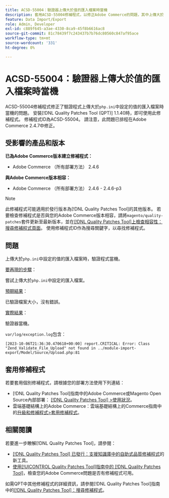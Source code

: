 ```yaml
---
title: ACSD-55004：驗證器上傳大於值的匯入檔案時當機
description: 套用ACSD-55004修補程式，以修正Adobe Commerce的問題，其中上傳大於「php.ini」中設定的值的匯入檔案時，驗證器會當機。
feature: Data Import/Export
role: Admin, Developer
exl-id: c889f645-a3ae-4330-8ca9-45f8b6616ac8
source-git-commit: 81c78439f7c243437b7b76dc80560c847af95ace
workflow-type: tm+mt
source-wordcount: '331'
ht-degree: 0%

---
```


# ACSD-55004：驗證器上傳大於值的匯入檔案時當機

ACSD-55004修補程式修正了驗證程式上傳大於`php.ini`中設定的值的匯入檔案時當機的問題。 安裝[!DNL Quality Patches Tool (QPT)] 1.1.40時，即可使用此修補程式。 修補程式ID為ACSD-55004。 請注意，此問題已排程在Adobe Commerce 2.4.7中修正。

## 受影響的產品和版本

**已為Adobe Commerce版本建立修補程式：**

* Adobe Commerce （所有部署方法） 2.4.6

**與Adobe Commerce版本相容：**

* Adobe Commerce （所有部署方法） 2.4.6 - 2.4.6-p3

>[!NOTE]
>
>此修補程式可能適用於發行版本為[!DNL Quality Patches Tool]的其他版本。 若要檢查修補程式是否與您的Adobe Commerce版本相容，請將`magento/quality-patches`套件更新至最新版本，並在[[!DNL Quality Patches Tool]上檢查相容性：搜尋修補程式頁面](https://experienceleague.adobe.com/tools/commerce-quality-patches/index.html?lang=zh-Hant)。 使用修補程式ID作為搜尋關鍵字，以尋找修補程式。

## 問題

上傳大於`php.ini`中設定的值的匯入檔案時，驗證程式當機。

<u>要再現的步驟</u>：

嘗試上傳大於`php.ini`中設定的匯入檔案。

<u>預期結果</u>：

已驗證檔案大小，沒有錯誤。

<u>實際結果</u>：

驗證器當機。

`var/log/exception.log`包含：

```
[2023-10-06T21:36:30.470618+00:00] report.CRITICAL: Error: Class "Zend_Validate_File_Upload" not found in ../module-import-export/Model/Source/Upload.php:81
```

## 套用修補程式

若要套用個別修補程式，請根據您的部署方法使用下列連結：

* [!DNL Quality Patches Tool]指南中的Adobe Commerce或Magento Open Source內部部署： [[!DNL Quality Patches Tool] >使用狀況](/help/tools/quality-patches-tool/usage.md)。
* 雲端基礎結構上的Adobe Commerce：雲端基礎結構上的Commerce指南中的[升級和修補程式>套用修補程式](https://experienceleague.adobe.com/docs/commerce-cloud-service/user-guide/develop/upgrade/apply-patches.html?lang=zh-Hant)。

## 相關閱讀

若要進一步瞭解[!DNL Quality Patches Tool]，請參閱：

* [[!DNL Quality Patches Tool] 已發行：支援知識庫中的自助式品質修補程式](https://experienceleague.adobe.com/zh-hant/docs/commerce-knowledge-base/kb/announcements/commerce-announcements/magento-quality-patches-released-new-tool-to-self-serve-quality-patches)的新工具。
* [使用[!UICONTROL Quality Patches Tool]指南中的 [!DNL Quality Patches Tool]](/help/tools/quality-patches-tool/patches-available-in-qpt/check-patch-for-magento-issue-with-magento-quality-patches.md)，檢查您的Adobe Commerce問題是否有修補程式可用。


如需QPT中其他修補程式的詳細資訊，請參閱[!DNL Quality Patches Tool]指南中的[[!DNL Quality Patches Tool]：搜尋修補程式](https://experienceleague.adobe.com/tools/commerce-quality-patches/index.html?lang=zh-Hant)。

